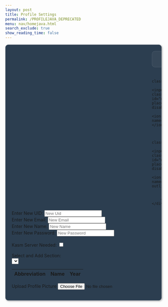 ```yaml
---
layout: post
title: Profile Settings
permalink: /PROFILEJAVA_DEPRECATED
menu: nav/homejava.html
search_exclude: true
show_reading_time: false
---
```

<style>
    .submit-button {
        width: 100%;
        padding: 1rem;
        color: black;
        border: none;
        border-radius: 10px;
        font-size: 1rem;
        font-weight: 600;
        cursor: pointer;
        transition: all 0.3s ease;
        position: relative;
        padding: 1rem;
    }

    .login-card {
        margin-top: 0;
        /* remove the top margin */
        border: 1px solid rgba(255, 255, 255, 0.5);
        border-radius: 10px;
        padding: 20px;
        box-shadow: 2px 2px 5px rgba(0, 0, 0, 0.3);
        margin-bottom: 20px;
        overflow-x: auto;
        background-color: #2c3e50;
        /* Enable horizontal scrolling */
    }

    .login-card h1 {
        margin-bottom: 20px;
    }

    .signup-card {
        margin-top: 0;
        /* remove the top margin */
        width: 45%;
        border: 1px solid rgba(255, 255, 255, 0.5);
        border-radius: 10px;
        padding: 20px;
        box-shadow: 2px 2px 5px rgba(0, 0, 0, 0.3);
        margin-bottom: 20px;
        overflow-x: auto;
        /* Enable horizontal scrolling */
    }

    .signup-card h1 {
        margin-bottom: 20px;
    }

    .form-group {
        position: relative;
        margin-bottom: 1.5rem;
    }

    .form-group ion-icon {
        position: absolute;
        top: 50%;
        left: 10px;
        /* Adjust based on desired spacing */
        transform: translateY(-50%);
        font-size: 1.5rem;
        /* Adjust the size of the icon */
        color: rgba(255, 255, 255, 0.4);
        pointer-events: none;
        /* Ensure the icon does not interfere with input focus */
    }

    .form-input {
        width: 100%;
        padding: 1rem 1rem 1rem 3rem;
        /* Add left padding to make room for the icon */
        background: rgba(255, 255, 255, 0.05);
        border: 1px solid rgba(255, 255, 255, 0.1);
        border-radius: 10px;
        font-size: 1rem;
        color: white;
        transition: all 0.3s ease;
    }

    .form-input::placeholder {
        color: rgba(255, 255, 255, 0.4);
    }

    .form-input:focus {
        outline: none;
        border-color: rgba(255, 255, 255, 0.3);
        background: rgba(255, 255, 255, 0.1);
        box-shadow: 0 0 0 4px rgba(255, 255, 255, 0.05);
    }

    .form-input:-webkit-autofill,
    .form-input:-webkit-autofill:hover,
    .form-input:-webkit-autofill:focus,
    .form-input:-webkit-autofill:active {
        -webkit-background-clip: text;
        -webkit-text-fill-color: #ffffff;
        transition: background-color 5000s ease-in-out 0s;
        box-shadow: inset 0 0 20px 20px #23232329;

    }

    .glow-on-hover-search {
        border: none;
        outline: none;
        color: #fff;
        background: #1e1e1e;
        cursor: pointer;
        position: relative;
        z-index: 0;
        border-radius: 10px;
    }

    .glow-on-hover-search:before {
        content: '';
        background: linear-gradient(45deg, #ff0000, #ff7300, #fffb00, #48ff00, #00ffd5, #002bff, #7a00ff, #ff00c8, #ff0000);
        position: absolute;
        top: -2px;
        left: -2px;
        background-size: 400%;
        z-index: -1;
        filter: blur(5px);
        width: calc(100% + 4px);
        height: calc(100% + 4px);
        animation: glowing 20s linear infinite;
        opacity: 0;
        transition: opacity .3s ease-in-out;
        border-radius: 10px;
    }

    .glow-on-hover-search:hover:before {
        opacity: 1;
    }

    .glow-on-hover-search:after {
        z-index: -1;
        content: '';
        position: absolute;
        width: 100%;
        height: 100%;
        background: #1e1e1e;
        left: 0;
        top: 0;
        border-radius: 10px;
    }

    @keyframes glowing {
        0% {
            background-position: 0 0;
        }

        50% {
            background-position: 400% 0;
        }

        100% {
            background-position: 0 0;
        }
    }

    .your-profile-container {
        justify-content: center;
        align-items: center;
    }

    .container {
        /* grid stuff */
        display: grid;
        grid-template-columns: max-content auto;
        grid-template-rows: auto;
        gap: 0px 50px;
        grid-auto-flow: row;
        grid-template-areas:
            "profile-pic profile-details";
    }

    .profile-pic {
        grid-area: profile-pic;
    }

    .profile-details {
        grid-area: profile-details;
    }
</style>

<div class="login-card">
    <div class="container">
        <div class="profile-pic">
            <div class="image-container" id="profileImageBox">
                <!-- Profile picture will be displayed here -->
            </div>
        </div>
        <div class="profile-details">
            <form>
                <div class="form-group">
                    <input type="text" class="form-input" id="newUid" placeholder="UID" disabled="disabled">
                    <ion-icon name="id-card-outline"></ion-icon>
                </div>

                <div class="form-group">
                    <input type="text" class="form-input" id="newEmail" placeholder="Email" disabled="disabled">
                    <ion-icon name="mail-outline"></ion-icon>
                </div>

                <div class="form-group">
                    <input type="text" class="form-input" id="newName" placeholder="Name" disabled="disabled">
                    <ion-icon name="person-outline"></ion-icon>
                </div>
            </form>
        </div>
    </div>
</div>

<div class="profile-container">
    <div class="card">
        <form>
            <div>
                <label for="newUid">Enter New UID:</label>
                <input type="text" id="newUid" placeholder="New Uid">
            </div>
            <div>
                <label for="newUid">Enter New Email:</label>
                <input type="text" id="newEmail" placeholder="New Email">
            </div>
            <div>
                <label for="newName">Enter New Name:</label>
                <input type="text" id="newName" placeholder="New Name">
            </div>
            <div>
                <label for="newPassword">Enter New Password:</label>
                <input type="text" id="newPassword" placeholder="New Password">
            </div>
            <br>
            <div>
                <label for="kasmServerNeeded">Kasm Server Needed:
                    <input type="checkbox" id="kasmServerNeeded" onclick="toggleKasmServerNeeded()">
                </label>
            </div>
            <br>
            <div>
                <label for="sectionDropdown">Select and Add Section:</label>
                <div class="icon-container">
                    <select id="sectionDropdown">
                        <!-- Options will be dynamically populated -->
                    </select>
                    <i class="fas fa-plus" onclick="addSection()"></i>
                </div>
            </div>
            <table>
                <thead>
                    <tr>
                        <th>Abbreviation</th>
                        <th>Name</th>
                        <th>Year</th>
                    </tr>
                </thead>
                <tbody id="profileResult">
                    <!-- Table rows will be dynamically populated -->
                </tbody>
            </table>
            <label for="profilePicture" class="file-icon"> Upload Profile Picture <i class="fas fa-upload"></i>
                <!-- Replace this with your desired icon -->
            </label>
            <input type="file" id="profilePicture" accept="image/*" onchange="saveProfilePicture()">
            <div class="image-container" id="profileImageBox">
                <!-- Profile picture will be displayed here -->
            </div>
            <p id="profile-message" style="color: red;"></p>
        </form>
    </div>
</div>
<script type="module" src="https://unpkg.com/ionicons@7.1.0/dist/ionicons/ionicons.esm.js"></script>
<script nomodule src="https://unpkg.com/ionicons@7.1.0/dist/ionicons/ionicons.js"></script>

<script type="module">
    // Import fetchOptions from config.js
    import { javaURI, fetchOptions } from '{{site.baseurl}}/assets/js/api/config.js';
    // Import functions from config.js
    import { putUpdate, postUpdate, deleteData, logoutUserJava } from "{{site.baseurl}}/assets/js/api/profile.js";
    // Function to fetch user profile data
    async function fetchUserProfile() {
        const URL = javaURI + "/api/person/get"; // Endpoint to fetch user profile data
        try {
            const response = await fetch(URL, fetchOptions);
            if (!response.ok) {
                throw new Error(`Failed to fetch user profile: ${response.status}`);
            }
            const profileData = await response.json();

            // Pass the full profile data to display function
            displayUserProfile(profileData);
        } catch (error) {
            console.error('Error fetching user profile:', error.message);
            // Display fallback or error message
            const profileImageBox = document.getElementById('profileImageBox');
            profileImageBox.innerHTML = '<p>Error loading profile picture.</p>';
        }
    }

    function displayUserProfile(profileData) {
        const profileImageBox = document.getElementById('profileImageBox');
        profileImageBox.innerHTML = ''; // Clear existing content

        if (profileData.pfp) {
            const img = document.createElement('img');

            // Construct full URL for the image
            img.src = `${javaURI}${profileData.pfp}`;
            img.alt = 'Profile Picture';
            img.style.width = '150px'; // Example size
            img.style.height = '150px'; // Example size
            img.style.borderRadius = '50%';

            profileImageBox.appendChild(img);
        } else {
            profileImageBox.innerHTML = '<p>No profile picture available.</p>';
        }

        // Example: Update other profile fields

    }
    // Function to save profile picture
    window.saveProfilePicture = async function () {
        const fileInput = document.getElementById('profilePicture');
        const file = fileInput.files[0];
        if (file) {
            const reader = new FileReader();
            reader.onload = function () {
                const profileImageBox = document.getElementById('profileImageBox');
                profileImageBox.innerHTML = `<img src="${reader.result}" alt="Profile Picture">`;
            };
            reader.readAsDataURL(file);
        }
        if (!file) return;
        try {
            const base64String = await convertToBase64(file);
            await sendProfilePicture(base64String);
            console.log('Profile picture uploaded successfully!');
        } catch (error) {
            console.error('Error uploading profile picture:', error.message);
            // Handle error display or fallback mechanism
        }
    }
    // Function to convert file to base64
    async function convertToBase64(file) {
        return new Promise((resolve, reject) => {
            const reader = new FileReader();
            reader.onload = () => resolve(reader.result.split[','](1)); // Remove the prefix part of the result
            reader.onerror = error => reject(error);
            reader.readAsDataURL(file);
        });
    }
    // Function to send profile picture to server
    async function sendProfilePicture(base64String) {
        const URL = javaURI + "/api/person/update"; // Adjust endpoint as needed
        // Create options object for PUT request
        const options = {
            URL,
            body: { pfp: base64String },
            message: 'profile-message', // Adjust the message area as needed
            callback: () => {
                console.log('Profile picture uploaded successfully!');
                // Handle success response as needed
            }
        };
        try {
            await postUpdate(options);
        } catch (error) {
            console.error('Error uploading profile picture:', error.message);
        }
    }
    // Function to update UI with new UID and change placeholder
    window.updateEmailField = function (newEmail) {
        const emailInput = document.getElementById('newEmail');
        emailInput.value = newEmail;
        emailInput.placeholder = newEmail;
    }
    window.updateUidField = function (newEmail) {
        const uidInput = document.getElementById('newUid');
        uidInput.value = newUid;
        uidInput.placeholder = newUid;
    }
    // Function to update UI with new Name and change placeholder
    window.updateNameField = function (newName) {
        const nameInput = document.getElementById('newName');
        nameInput.value = newName;
        nameInput.placeholder = newName;
    }
    // Function to change UID
    window.changeEmail = async function (email) {
        if (email) {
            const URL = javaURI + "/api/person/update"; // Adjusted endpoint
            const options = {
                URL,
                body: { email },// Adjust the message area as needed
                callback: () => {
                    console.log('Email updated successfully!');
                    window.updateEmailField(email);
                }
            };
            try {
                await postUpdate(options);
            } catch (error) {
                console.error('Error updating Email:', error.message);
            }
        }
    }
    window.changeUid = async function (uid) {
        if (uid) {
            const URL = javaURI + "/api/person/update"; // Adjusted endpoint
            const options = {
                URL,
                body: { uid },// Adjust the message area as needed
                callback: () => {
                    alert("You updated your uid, so you will automatically be logged out. Be sure to remember your new github id to log in!");
                    console.log('Uid updated successfully!');
                    window.updateUidField(uid);
                }
            };
            try {
                await postUpdate(options);
                await logoutUserJava();
                window.location.href = '/bi5_digitaldivide/toolkit-login'
            } catch (error) {
                console.error('Error updating  UId:', error.message);
            }
        }
    }
    window.changePassword = async function (password) {
        if (password) {
            const URL = javaURI + "/api/person/update"; // Adjusted endpoint
            const options = {
                URL,
                body: { password }, // Adjust the message area as needed
                callback: () => {
                    console.log('Password updated successfully!');
                    window.location.href = '/bi5_digitaldivide/toolkit-login'

                }
            };
            try {
                alert("You updated your password, so you will automatically be logged out. Be sure to remember your password!");
                await postUpdate(options);
                await logoutUserJava();
            } catch (error) {
                console.error('Error updating password:', error.message);
            }
        }
    }
    // Function to change Name
    window.changeName = async function (name) {
        if (name) {
            const URL = javaURI + "/api/person/update";
            const options = {
                URL,
                body: { name },
                callback: () => {
                    console.log('Name updated successfully!');
                    window.updateNameField(name);
                }
            };
            try {
                await postUpdate(options);
            } catch (error) {
                console.error('Error updating Name:', error.message);
            }
        }
    }
    // Event listener to trigger updateUid function when UID field is changed
    document.getElementById('newEmail').addEventListener('change', function () {
        const email = this.value;
        window.changeEmail(email);
    });
    document.getElementById('newUid').addEventListener('change', function () {
        const uid = this.value;
        window.changeUid(uid);
    });
    // Event listener to trigger updateName function when Name field is changed
    document.getElementById('newName').addEventListener('change', function () {
        const name = this.value;
        window.changeName(name);
    });
    document.getElementById('newPassword').addEventListener('change', function () {
        const password = this.value;
        window.changePassword(password);
    });
    window.fetchKasmServerNeeded = async function () {
        const URL = javaURI + "/api/person/get"; // Adjusted endpoint
        try {
            const response = await fetch(URL, fetchOptions);
            if (!response.ok) {
                throw new Error(`Failed to fetch kasm_server_needed: ${response.status}`);
            }
            const userData = await response.json();
            const kasmServerNeeded = userData.kasmServerNeeded
            // Update checkbox state based on fetched value
            const checkbox = document.getElementById('kasmServerNeeded');
            checkbox.checked = kasmServerNeeded;
        } catch (error) {
            console.error('Error fetching kasm_server_needed:', error.message);
            // Handle error display or fallback mechanism
        }
    };
    // Function to toggle kasm_server_needed attribute on checkbox change
    window.toggleKasmServerNeeded = async function () {
        const checkbox = document.getElementById('kasmServerNeeded');
        const newKasmServerNeeded = checkbox.checked;
        const URL = javaURI + "/api/person/update"; // Adjusted endpoint
        const options = {
            URL,
            body: { kasmServerNeeded: newKasmServerNeeded },
            callback: () => {
                console.log('Kasm Server Needed updated successfully!');
            }
        };
        try {
            await postUpdate(options);
        } catch (error) {
            console.error('Error updating kasm_server_needed:', error.message);
        }
    }
    window.fetchEmail = async function () {
        const URL = javaURI + "/api/person/get"; // Adjusted endpoint
        try {
            const response = await fetch(URL, fetchOptions);
            if (!response.ok) {
                throw new Error(`Failed to fetch UID: ${response.status}`);
            }
            const data = await response.json();
            return data.email;
        } catch (error) {
            console.error('Error fetching UID:', error.message);
            return null;
        }
    };
    // Function to fetch Name from backend
    window.fetchName = async function () {
        const URL = javaURI + "/api/person/get"; // Adjusted endpoint
        try {
            const response = await fetch(URL, fetchOptions);
            if (!response.ok) {
                throw new Error(`Failed to fetch Name: ${response.status}`);
            }
            const data = await response.json();
            return data.name;
        } catch (error) {
            console.error('Error fetching Name:', error.message);
            return null;
        }
    };

    window.fetchUid = async function () {
        const URL = javaURI + "/api/person/get"; // Adjusted endpoint
        try {
            const response = await fetch(URL, fetchOptions);
            if (!response.ok) {
                throw new Error(`Failed to fetch Name: ${response.status}`);
            }
            const data = await response.json();
            return data.uid;
        } catch (error) {
            console.error('Error fetching Name:', error.message);
            return null;
        }
    };

    // Function to set placeholders for email and Name
    window.setPlaceholders = async function () {
        const emailInput = document.getElementById('newEmail');
        const nameInput = document.getElementById('newName');
        const uidInput = document.getElementById('newUid');
        try {
            const email = await window.fetchEmail();
            const name = await window.fetchName();
            const uid = await window.fetchUid();
            if (uid !== null) {
                uidInput.placeholder = uid;
            }
            if (email !== null) {
                emailInput.placeholder = email;
            }
            if (name !== null) {
                nameInput.placeholder = name;
            }
        } catch (error) {
            console.error('Error setting placeholders:', error.message);
        }
    };
    // Call fetchPredefinedSections and initializeProfileSetup when DOM content is loaded
    document.addEventListener('DOMContentLoaded', async function () {
        try {
            await fetchUserProfile(); // Fetch user profile data
            await fetchKasmServerNeeded();
            await setPlaceholders();
        } catch (error) {
            console.error('Initialization error:', error.message);
            // Handle initialization error gracefully
        }
    });
</script>
